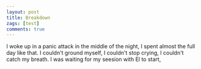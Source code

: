 ```yaml
---
layout: post
title: Breakdown
zags: [test]
comments: true
---
```

I woke up in a panic attack in the middle of the night, I spent almost the full day like that. I couldn't ground myself, I couldn't stop crying, I couldn't catch my breath. I was waiting for my seesion with El to start,  

